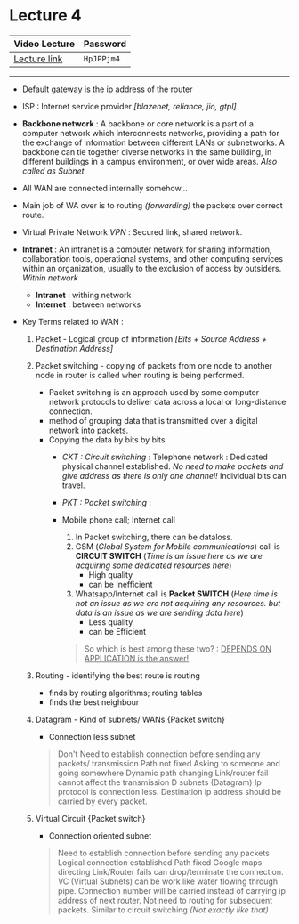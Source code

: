 # Lecture 4

| Video Lecture | Password |
|--|--|
| [Lecture link](https://nirmauni.webex.com/nirmauni/ldr.php?RCID=a932c5941fd38e9463effac01b834633) | `HpJPPjm4` |
---

- Default gateway is the ip address of the router
- ISP : Internet service provider *[blazenet, reliance, jio, gtpl]*
- **Backbone network** : A backbone or core network is a part of a computer network which interconnects networks, providing a path for the exchange of information between different LANs or subnetworks. A backbone can tie together diverse networks in the same building, in different buildings in a campus environment, or over wide areas. *Also called as Subnet.*
- All WAN are connected internally somehow...
- Main job of WA over is to routing *(forwarding)* the packets over correct route.
- Virtual Private Network *VPN* : Secured link, shared network.
	
- **Intranet** : An intranet is a computer network for sharing information, collaboration tools, operational systems, and other computing services within an organization, usually to the exclusion of access by outsiders. *Within network*
	- **Intranet** : withing network
	- **Internet** : between networks
- Key Terms related to WAN : 
	1. Packet - Logical group of information *[Bits + Source Address + Destination Address]*
	2. Packet switching - copying of packets from one node to another node in router is called when routing is being performed.
		- Packet switching is an approach used by some computer network protocols to deliver data across a local or long-distance connection.
		- method of grouping data that is transmitted over a digital network into packets. 
		- Copying the data by bits by bits
			- *CKT : Circuit switching* : Telephone network : Dedicated physical channel established. *No need to make packets and give address as there is only one channel!* Individual bits can travel.
			- *PKT : Packet switching* : 
			
			- Mobile phone call; Internet call
				1. In Packet switching, there can be dataloss.
				2. GSM (*Global System for Mobile communications*) call is **CIRCUIT SWITCH** 
				(_Time is an issue here as we are acquiring some dedicated resources here_)
					- High quality
					- can be Inefficient 
				3. Whatsapp/Internet call is **Packet SWITCH** (_Here time is not an issue as we are not acquiring any resources. but data is an issue as we are sending data here_)
					- Less quality
					- can be Efficient 
				> So which is best among these two? : <u>DEPENDS ON APPLICATION is the answer!</u>
				
				
				
	3. Routing - identifying the best route is routing
		- finds by routing algorithms; routing tables
		- finds the best neighbour

	
	4. Datagram - Kind of subnets/ WANs	{Packet switch}
		- Connection less subnet
		> Don't Need to establish connection before sending any packets/ transmission
		> Path not fixed
		> Asking to someone and going somewhere
		> Dynamic path changing
		> Link/router fail cannot affect the transmission
		D subnets  (Datagram)
		> Ip protocol is connection less.
		> Destination ip address should be carried by every packet.
		
	5. Virtual Circuit	{Packet switch}
		- Connection oriented subnet
		> Need to establish connection before sending any packets
		> Logical connection established
		> Path fixed
		> Google maps directing
		> Link/Router fails can drop/terminate the connection.
		VC  (Virtual Subnets)
		> can be work like water flowing through pipe.
		> Connection number will be carried instead of carrying ip address of next router.
		> Not need to routing for subsequent packets.
		> Similar to circuit switching *(Not exactly like that)*
